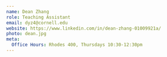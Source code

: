 ```yaml
---
name: Dean Zhang
role: Teaching Assistant
email: dyz4@cornell.edu
website: https://www.linkedin.com/in/dean-zhang-01009921a/
photo: dean.jpg
meta:
  Office Hours: Rhodes 400, Thursdays 10:30-12:30pm
---
```

